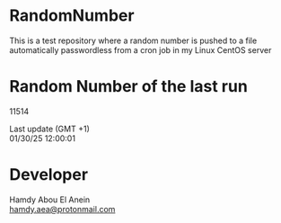 # RandomNumber    
This is a test repository where a random number is pushed to a file automatically passwordless from a cron job in my Linux CentOS server    
# Random Number of the last run   
11514
      
Last update (GMT +1)    
01/30/25 12:00:01
# Developer    
Hamdy Abou El Anein   
hamdy.aea@protonmail.com
